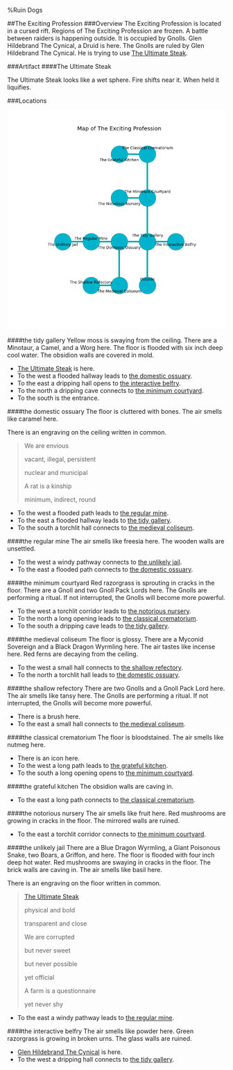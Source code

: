 %Ruin Dogs

##The Exciting Profession
###Overview
The Exciting Profession is located in a cursed rift. Regions of The Exciting Profession are frozen. A battle between raiders is happening outside. It is occupied by Gnolls. <a name="Glen-Hildebrand-The-Cynical"></a>Glen Hildebrand The Cynical, a Druid is here. The Gnolls are ruled by Glen Hildebrand The Cynical. He  is trying to use [The Ultimate Steak](#The-Ultimate-Steak). 



###Artifact
####<a name="The-Ultimate-Steak"></a>The Ultimate Steak


The Ultimate Steak looks like a wet sphere. Fire shifts near it. When held it liquifies. 





###Locations


![](../v2/images/The-Exciting-Profession.png)

####<a name="the-tidy-gallery"></a>the tidy gallery
Yellow moss is swaying from the ceiling. There are a Minotaur, a Camel, and a Worg here. The floor is flooded with six inch deep cool water. The obsidion walls are covered in mold. 



* [The Ultimate Steak](#The-Ultimate-Steak) is here.
* To the west a flooded hallway leads to [the domestic ossuary](#the-domestic-ossuary).
* To the east a dripping hall opens to [the interactive belfry](#the-interactive-belfry).
* To the north a dripping cave connects to [the minimum courtyard](#the-minimum-courtyard).
* To the south is the entrance.


####<a name="the-domestic-ossuary"></a>the domestic ossuary
The floor is cluttered with bones. The air smells like caramel here. 

There is an engraving on the ceiling written in common. 

> We are envious
>
> vacant, illegal, persistent
>
> nuclear and municipal
>
> A rat is a kinship
>
> minimum, indirect, round
>


* To the west a flooded path leads to [the regular mine](#the-regular-mine).
* To the east a flooded hallway leads to [the tidy gallery](#the-tidy-gallery).
* To the south a torchlit hall connects to [the medieval coliseum](#the-medieval-coliseum).


####<a name="the-regular-mine"></a>the regular mine
The air smells like freesia here. The wooden walls are unsettled. 



* To the west a windy pathway connects to [the unlikely jail](#the-unlikely-jail).
* To the east a flooded path connects to [the domestic ossuary](#the-domestic-ossuary).


####<a name="the-minimum-courtyard"></a>the minimum courtyard
Red razorgrass is sprouting in cracks in the floor. There are a Gnoll and two Gnoll Pack Lords here. The Gnolls are performing a ritual. If not interrupted, the Gnolls will become more powerful. 



* To the west a torchlit corridor leads to [the notorious nursery](#the-notorious-nursery).
* To the north a long opening leads to [the classical crematorium](#the-classical-crematorium).
* To the south a dripping cave leads to [the tidy gallery](#the-tidy-gallery).


####<a name="the-medieval-coliseum"></a>the medieval coliseum
The floor is glossy. There are a Myconid Sovereign and a Black Dragon Wyrmling here. The air tastes like incense here. Red ferns are decaying from the ceiling. 



* To the west a small hall connects to [the shallow refectory](#the-shallow-refectory).
* To the north a torchlit hall leads to [the domestic ossuary](#the-domestic-ossuary).


####<a name="the-shallow-refectory"></a>the shallow refectory
There are two Gnolls and a Gnoll Pack Lord here. The air smells like tansy here. The Gnolls are performing a ritual. If not interrupted, the Gnolls will become more powerful. 



* There is a brush here.
* To the east a small hall connects to [the medieval coliseum](#the-medieval-coliseum).


####<a name="the-classical-crematorium"></a>the classical crematorium
The floor is bloodstained. The air smells like nutmeg here. 



* There is an icon here.
* To the west a long path leads to [the grateful kitchen](#the-grateful-kitchen).
* To the south a long opening opens to [the minimum courtyard](#the-minimum-courtyard).


####<a name="the-grateful-kitchen"></a>the grateful kitchen
The obsidion walls are caving in. 



* To the east a long path connects to [the classical crematorium](#the-classical-crematorium).


####<a name="the-notorious-nursery"></a>the notorious nursery
The air smells like fruit here. Red mushrooms are growing in cracks in the floor. The mirrored walls are ruined. 



* To the east a torchlit corridor connects to [the minimum courtyard](#the-minimum-courtyard).


####<a name="the-unlikely-jail"></a>the unlikely jail
There are a Blue Dragon Wyrmling, a Giant Poisonous Snake, two Boars, a Griffon, and  here. The floor is flooded with four inch deep hot water. Red mushrooms are swaying in cracks in the floor. The brick walls are caving in. The air smells like basil here. 

There is an engraving on the floor written in common. 

> [The Ultimate Steak](#The-Ultimate-Steak)
>
> physical and bold
>
> transparent and close
>
> We are corrupted
>
> but never sweet
>
> but never possible
>
> yet official
>
> A farm is a questionnaire
>
> yet never shy
>


* To the east a windy pathway leads to [the regular mine](#the-regular-mine).


####<a name="the-interactive-belfry"></a>the interactive belfry
The air smells like powder here. Green razorgrass is growing in broken urns. The glass walls are ruined. 



* [Glen Hildebrand The Cynical](#Glen-Hildebrand-The-Cynical) is here.
* To the west a dripping hall connects to [the tidy gallery](#the-tidy-gallery).


